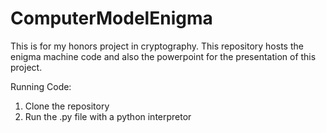 # ComputerModelEnigma
This is for my honors project in cryptography. This repository hosts the enigma machine code and also the powerpoint for the presentation of this project.

Running Code:
1. Clone the repository
2. Run the .py file with a python interpretor
